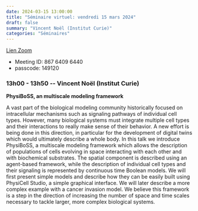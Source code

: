 ```yaml
---
date: 2024-03-15 13:00:00
title: "Séminaire virtuel: vendredi 15 mars 2024"
draft: false
summary: "Vincent Noël (Institut Curie)"
categories: "Séminaires"
---
```



[Lien Zoom](https://u-bordeaux-fr.zoom.us/j/86764096440?pwd=b01qOG04RTMvRWNOVHBYR1ZIbkVaUT09)
* Meeting ID: 867 6409 6440
* passcode: 149120 


### 13h00 - 13h50 -- Vincent Noël (Institut Curie)

**PhysiBoSS, an multiscale modeling framework**

A vast part of the biological modeling community historically focused on intracellular mechanisms such as signaling pathways of individual cell types. However, many biological systems must integrate multiple cell types and their interactions to really make sense of their behavior. A new effort is being done in this direction, in particular for the development of digital twins which would ultimately describe a whole body. 
In this talk we introduce PhysiBoSS, a multiscale modeling framework which allows the description of populations of cells evolving in space interacting with each other and with biochemical substrates. The spatial component is described using an agent-based framework, while the description of individual cell types and their signaling is represented by continuous time Boolean models.
We will first present simple models and describe how they can be easily built using PhysiCell Studio, a simple graphical interface. We will later describe a more complex example with a cancer invasion model. We believe this framework is a step in the direction of increasing the number of space and time scales necessary to tackle larger, more complex biological systems.
